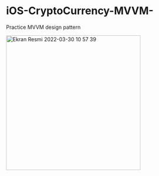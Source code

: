 # iOS-CryptoCurrency-MVVM-
Practice MVVM design pattern 


<img width="366" alt="Ekran Resmi 2022-03-30 10 57 39" src="https://user-images.githubusercontent.com/74143983/160781402-d8ac421a-4d82-4d5a-9239-d212c48028cc.png">
